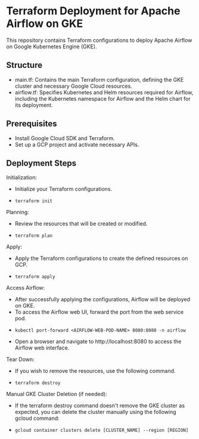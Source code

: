 # Terraform Deployment for Apache Airflow on GKE
This repository contains Terraform configurations to deploy Apache Airflow on Google Kubernetes Engine (GKE).

## Structure
- main.tf: Contains the main Terraform configuration, defining the GKE cluster and necessary Google Cloud resources.
- airflow.tf: Specifies Kubernetes and Helm resources required for Airflow, including the Kubernetes namespace for Airflow and the Helm chart for its deployment.

## Prerequisites
- Install Google Cloud SDK and Terraform.
- Set up a GCP project and activate necessary APIs.

## Deployment Steps
Initialization:
- Initialize your Terraform configurations.
- ```shell 
  terraform init
  ```
Planning:
- Review the resources that will be created or modified.
- ```shell
  terraform plan
  ```
Apply:
- Apply the Terraform configurations to create the defined resources on GCP.
- ```shell
  terraform apply
  ```
Access Airflow:
- After successfully applying the configurations, Airflow will be deployed on GKE.
- To access the Airflow web UI, forward the port from the web service pod.
- ```shell
  kubectl port-forward <AIRFLOW-WEB-POD-NAME> 8080:8080 -n airflow
  ```
- Open a browser and navigate to http://localhost:8080 to access the Airflow web interface.

Tear Down:
- If you wish to remove the resources, use the following command.
- ```shell
  terraform destroy
  ```
Manual GKE Cluster Deletion (if needed):
- If the terraform destroy command doesn't remove the GKE cluster as expected, you can delete the cluster manually using the following gcloud command:
- ```shell
  gcloud container clusters delete [CLUSTER_NAME] --region [REGION]
  ```
